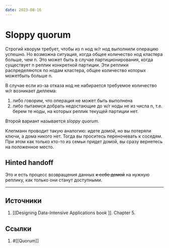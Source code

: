 ```yaml
---
date: 2023-08-16
---
```

# Sloppy quorum

Строгий кворум требует, чтобы из n нод w/r нод выполнили операцию успешно. Но возможна ситуация, когда общее количество нод кластера больше, чем n. Это может быть в случае партиционирования, когда существует n реплик конкретной партиции. Эти реплики распределяются по нодам кластера, общее количество которых можетбыть больше n.

В случае если из-за отказа нод не набирается требуемое количество w/r возникает диллема:

1. либо говорим, что операция не может быть выполнена
1. либо пытаемся добрать недостающие до w/r ноды не из числа n, т.е. берем те ноды, на которых реплик текущей партиции нет.

Второй вариант называется *sloppy quorum*.

Клепманн проводит такую аналогию: идете домой, но вы потеряли ключи, а дома никого нет. Тогда вы проситесь переночевать к соседям. При этом как только кто-то из семьи придет домой, вы сразу вернетесь на положенное место.

## Hinted handoff

Это и есть процесс возвращения данных ~~к себе домой~~ на нужную реплику, как только они станут доступными.

---

## Источники

1. [[Designing Data-Intensive Applications book ]]. Chapter 5.

## Ссылки

1. #[[Quorum]]
